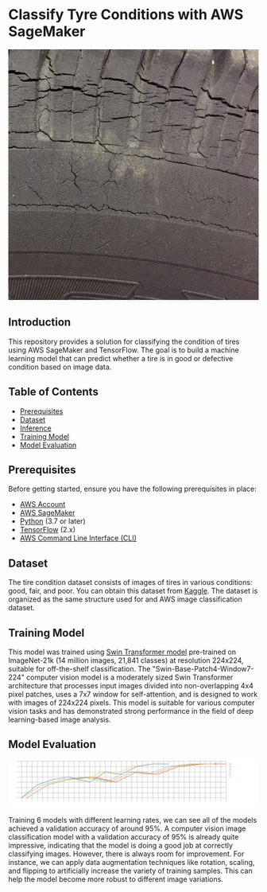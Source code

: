 # Classify Tyre Conditions with AWS SageMaker 

![Tyre Condition Classifier](img1.jpg)

## Introduction

This repository provides a solution for classifying the condition of tires using AWS SageMaker and TensorFlow. The goal is to build a machine learning model that can predict whether a tire is in good or defective condition based on image data.

## Table of Contents

- [Prerequisites](#prerequisites)
- [Dataset](#dataset)
- [Inference](#inference)
- [Training Model](#training-model)
- [Model Evaluation](#model-evaluation)

## Prerequisites

Before getting started, ensure you have the following prerequisites in place:

- [AWS Account](https://aws.amazon.com/)
- [AWS SageMaker](https://aws.amazon.com/sagemaker/)
- [Python](https://www.python.org/) (3.7 or later)
- [TensorFlow](https://www.tensorflow.org/) (2.x)
- [AWS Command Line Interface (CLI)](https://aws.amazon.com/cli/)

## Dataset

The tire condition dataset consists of images of tires in various conditions: good, fair, and poor. You can obtain this dataset from [Kaggle](https://www.kaggle.com/datasets/warcoder/tyre-quality-classification). The dataset is organized as the same structure used for and AWS image classification dataset.

## Training Model

This model was trained using [Swin Transformer model](https://tfhub.dev/sayakpaul/swin_base_patch4_window7_224/1) pre-trained on ImageNet-21k (14 million images, 21,841 classes) at resolution 224x224, suitable for off-the-shelf classification. The "Swin-Base-Patch4-Window7-224" computer vision model is a moderately sized Swin Transformer architecture that processes input images divided into non-overlapping 4x4 pixel patches, uses a 7x7 window for self-attention, and is designed to work with images of 224x224 pixels. This model is suitable for various computer vision tasks and has demonstrated strong performance in the field of deep learning-based image analysis.

## Model Evaluation
![Training Chart](./readMeImages/chart_image.png)

Training 6 models with different learning rates, we can see all of the models achieved a validation accuracy of around 95%. A computer vision image classification model with a validation accuracy of 95% is already quite impressive, indicating that the model is doing a good job at correctly classifying images. However, there is always room for improvement. For instance, we can apply data augmentation techniques like rotation, scaling, and flipping to artificially increase the variety of training samples. This can help the model become more robust to different image variations.
